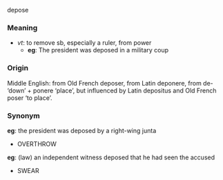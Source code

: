 depose
### Meaning
+ _vt_: to remove sb, especially a ruler, from power
	+ __eg__: The president was deposed in a military coup

### Origin

Middle English: from Old French deposer, from Latin deponere, from de- ‘down’ + ponere ‘place’, but influenced by Latin depositus and Old French poser ‘to place’.

### Synonym

__eg__: the president was deposed by a right-wing junta

+ OVERTHROW

__eg__: (law) an independent witness deposed that he had seen the accused

+ SWEAR


